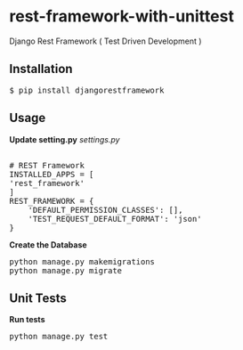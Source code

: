 # rest-framework-with-unittest
Django Rest Framework ( Test Driven Development )
<h2>Installation</h2>
<pre>$ pip install djangorestframework</pre>
<h2>Usage</h2>
<b>Update setting.py</b>
<i>settings.py</i>
<pre> 
# REST Framework
INSTALLED_APPS = [
'rest_framework'
]
REST_FRAMEWORK = {    
    'DEFAULT_PERMISSION_CLASSES': [],
    'TEST_REQUEST_DEFAULT_FORMAT': 'json'
}
</pre>
<b>Create the Database</b>

<pre>
python manage.py makemigrations
python manage.py migrate
</pre>

<h2>Unit Tests</h2>
<b>Run tests</b>
<pre>
python manage.py test
</pre>
